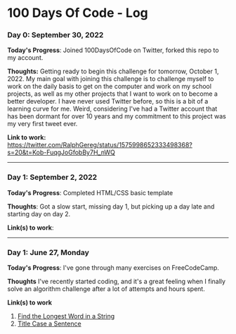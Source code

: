 # 100 Days Of Code - Log

### Day 0: September 30, 2022

**Today's Progress**: Joined 100DaysOfCode on Twitter, forked this repo to my account.

**Thoughts:** Getting ready to begin this challenge for tomorrow, October 1, 2022.  My main goal with joining this challenge is to challenge myself to work on the daily basis to get on the computer and work on my school projects, as well as my other projects that I want to work on to become a better developer. I have never used Twitter before, so this is a bit of a learning curve for me.  Weird, considering I've had a Twitter account that has been dormant for over 10 years and my commitment to this project was my very first tweet ever.

**Link to work:** https://twitter.com/RalphGereg/status/1575998652333498368?s=20&t=Kob-FuqgJoGfobBy7H_nWQ

---

### Day 1: September 2, 2022

**Today's Progress**: Completed HTML/CSS basic template

**Thoughts**: Got a slow start, missing day 1, but picking up a day late and starting day on day 2.

**Link(s) to work**: 

---

### Day 1: June 27, Monday

**Today's Progress**: I've gone through many exercises on FreeCodeCamp.

**Thoughts** I've recently started coding, and it's a great feeling when I finally solve an algorithm challenge after a lot of attempts and hours spent.

**Link(s) to work**
1. [Find the Longest Word in a String](https://www.freecodecamp.com/challenges/find-the-longest-word-in-a-string)
2. [Title Case a Sentence](https://www.freecodecamp.com/challenges/title-case-a-sentence)
